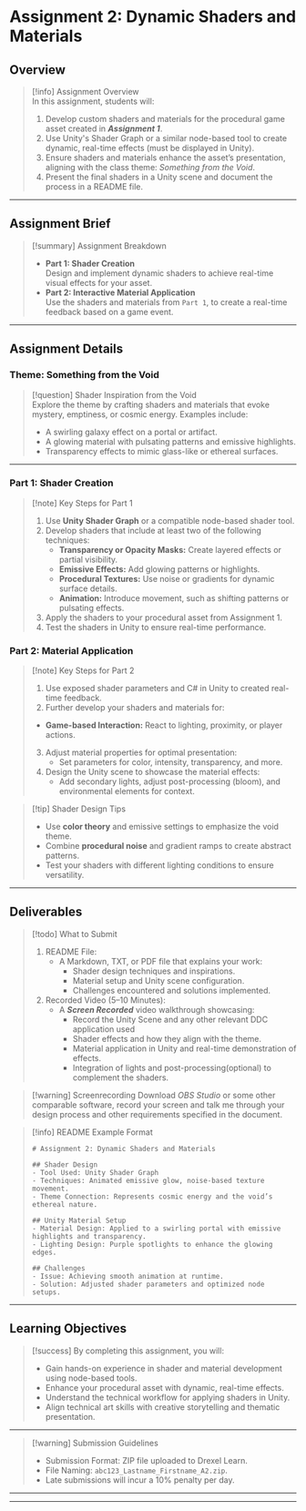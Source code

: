 # Assignment 2: Dynamic Shaders and Materials

## Overview

> [!info] Assignment Overview  
> In this assignment, students will:
> 
> 1. Develop custom shaders and materials for the procedural game asset created in ***Assignment 1***.
> 2. Use Unity's Shader Graph or a similar node-based tool to create dynamic, real-time effects (must be displayed in Unity).
> 3. Ensure shaders and materials enhance the asset’s presentation, aligning with the class theme: _Something from the Void_.
> 4. Present the final shaders in a Unity scene and document the process in a README file.

---

## Assignment Brief

> [!summary] Assignment Breakdown
> 
> - **Part 1: Shader Creation**  
>     Design and implement dynamic shaders to achieve real-time visual effects for your asset.
> - **Part 2: Interactive Material Application**  
>     Use the shaders and materials from `Part 1`, to create a real-time feedback based on a game event.

---

## Assignment Details

### Theme: Something from the Void

> [!question] Shader Inspiration from the Void  
> Explore the theme by crafting shaders and materials that evoke mystery, emptiness, or cosmic energy. Examples include:
> - A swirling galaxy effect on a portal or artifact.
> - A glowing material with pulsating patterns and emissive highlights.
> - Transparency effects to mimic glass-like or ethereal surfaces.

---

### Part 1: Shader Creation

> [!note] Key Steps for Part 1
> 
> 1. Use **Unity Shader Graph** or a compatible node-based shader tool.
> 2. Develop shaders that include at least two of the following techniques:
>     - **Transparency or Opacity Masks:** Create layered effects or partial visibility.
>     - **Emissive Effects:** Add glowing patterns or highlights.
>     - **Procedural Textures:** Use noise or gradients for dynamic surface details.
>     - **Animation:** Introduce movement, such as shifting patterns or pulsating effects.
> 3. Apply the shaders to your procedural asset from Assignment 1.
> 4. Test the shaders in Unity to ensure real-time performance.

### Part 2: Material Application

> [!note] Key Steps for Part 2
> 
> 1. Use exposed shader parameters and C# in Unity to created real-time feedback.
> 2. Further develop your shaders and materials for:
> 	- **Game-based Interaction:** React to lighting, proximity, or player actions.
> 3. Adjust material properties for optimal presentation:
>     - Set parameters for color, intensity, transparency, and more.
> 4. Design the Unity scene to showcase the material effects:
>     - Add secondary lights, adjust post-processing (bloom), and environmental elements for context.

> [!tip] Shader Design Tips
> 
> - Use **color theory** and emissive settings to emphasize the void theme.
> - Combine **procedural noise** and gradient ramps to create abstract patterns.
> - Test your shaders with different lighting conditions to ensure versatility.

---

## Deliverables

> [!todo] What to Submit
>1. README File:
>     - A Markdown, TXT, or PDF file that explains your work:
>         - Shader design techniques and inspirations.
>         - Material setup and Unity scene configuration.
>         - Challenges encountered and solutions implemented.
> 2. Recorded Video (5–10 Minutes):
>     - A ***Screen Recorded*** video walkthrough showcasing:
>         - Record the Unity Scene and any other relevant DDC application used
>         - Shader effects and how they align with the theme.
>         - Material application in Unity and real-time demonstration of effects.
>         - Integration of lights and post-processing(optional) to complement the shaders.

> [!warning] Screenrecording
> Download *OBS Studio* or some other comparable software, record your screen and talk me through your design process and other requirements specified in the document.

> [!info] README Example Format
> 
> ```
> # Assignment 2: Dynamic Shaders and Materials
> 
> ## Shader Design
> - Tool Used: Unity Shader Graph  
> - Techniques: Animated emissive glow, noise-based texture movement.  
> - Theme Connection: Represents cosmic energy and the void’s ethereal nature.
> 
> ## Unity Material Setup
> - Material Design: Applied to a swirling portal with emissive highlights and transparency.  
> - Lighting Design: Purple spotlights to enhance the glowing edges.
> 
> ## Challenges
> - Issue: Achieving smooth animation at runtime.  
> - Solution: Adjusted shader parameters and optimized node setups.  
> ```

---

## Learning Objectives

> [!success] By completing this assignment, you will:
> 
> - Gain hands-on experience in shader and material development using node-based tools.
> - Enhance your procedural asset with dynamic, real-time effects.
> - Understand the technical workflow for applying shaders in Unity.
> - Align technical art skills with creative storytelling and thematic presentation.

---

> [!warning] Submission Guidelines
> 
> - Submission Format: ZIP file uploaded to Drexel Learn.
> - File Naming: `abc123_Lastname_Firstname_A2.zip`.
> - Late submissions will incur a 10% penalty per day.

---
---

